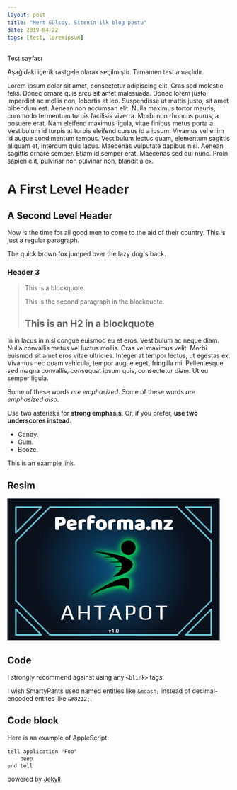 ```yaml
---
layout: post
title: "Mert Gülsoy, Sitenin ilk blog postu"
date: 2019-04-22
tags: [test, loremipsum]
---
```


Test sayfası

Aşağıdaki içerik rastgele olarak seçilmiştir. Tamamen test amaçlıdır.

Lorem ipsum dolor sit amet, consectetur adipiscing elit. Cras sed molestie felis. Donec ornare quis arcu sit amet malesuada. Donec lorem justo, imperdiet ac mollis non, lobortis at leo. Suspendisse ut mattis justo, sit amet bibendum est. Aenean non accumsan elit. Nulla maximus tortor mauris, commodo fermentum turpis facilisis viverra. Morbi non rhoncus purus, a posuere erat. Nam eleifend maximus ligula, vitae finibus metus porta a. Vestibulum id turpis at turpis eleifend cursus id a ipsum. Vivamus vel enim id augue condimentum tempus. Vestibulum lectus quam, elementum sagittis aliquam et, interdum quis lacus. Maecenas vulputate dapibus nisl. Aenean sagittis ornare semper. Etiam id semper erat. Maecenas sed dui nunc. Proin sapien elit, pulvinar non pulvinar non, blandit a ex.

A First Level Header
====================

A Second Level Header
---------------------

Now is the time for all good men to come to
the aid of their country. This is just a
regular paragraph.

The quick brown fox jumped over the lazy
dog's back.

### Header 3

> This is a blockquote.
> 
> This is the second paragraph in the blockquote.
>
> ## This is an H2 in a blockquote

In in lacus in nisl congue euismod eu et eros. Vestibulum ac neque diam. Nulla convallis metus vel luctus mollis. Cras vel maximus velit. Morbi euismod sit amet eros vitae ultricies. Integer at tempor lectus, ut egestas ex. Vivamus nec quam vehicula, tempor augue eget, fringilla mi. Pellentesque sed magna convallis, consequat ipsum quis, consectetur diam. Ut eu semper ligula.

Some of these words *are emphasized*.
Some of these words _are emphasized also_.

Use two asterisks for **strong emphasis**.
Or, if you prefer, __use two underscores instead__.

*   Candy.
*   Gum.
*   Booze.

This is an [example link](http://example.com/ "With a Title").

## Resim
![alt text](/assets/splash.png "Title")

## Code
I strongly recommend against using any `<blink>` tags.

I wish SmartyPants used named entities like `&mdash;`
instead of decimal-encoded entites like `&#8212;`.

## Code block
Here is an example of AppleScript:

    tell application "Foo"
        beep
    end tell
    
    



powered by [Jekyll](http://jekyllrb.com)
